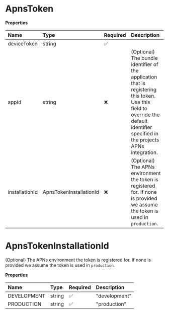 # ApnsToken

**Properties**

| Name           | Type                    | Required | Description                                                                                                                                                                       |
| :------------- | :---------------------- | :------- | :-------------------------------------------------------------------------------------------------------------------------------------------------------------------------------- |
| deviceToken    | string                  | ✅       |                                                                                                                                                                                   |
| appId          | string                  | ❌       | (Optional) The bundle identifier of the application that is registering this token. Use this field to override the default identifier specified in the projects APNs integration. |
| installationId | ApnsTokenInstallationId | ❌       | (Optional) The APNs environment the token is registered for. If none is provided we assume the token is used in `production`.                                                     |

# ApnsTokenInstallationId

(Optional) The APNs environment the token is registered for. If none is provided we assume the token is used in `production`.

**Properties**

| Name        | Type   | Required | Description   |
| :---------- | :----- | :------- | :------------ |
| DEVELOPMENT | string | ✅       | "development" |
| PRODUCTION  | string | ✅       | "production"  |
